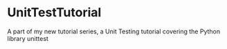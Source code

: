 # UnitTestTutorial
A part of my new tutorial series, a Unit Testing tutorial covering the Python library unittest
